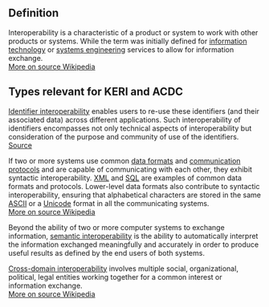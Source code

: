 ## Definition
Interoperability is a characteristic of a product or system to work with other products or systems. While the term was initially defined for [information technology](https://en.wikipedia.org/wiki/Information_technology) or [systems engineering](https://en.wikipedia.org/wiki/Systems_engineering) services to allow for information exchange.  
[More on source Wikipedia](https://en.wikipedia.org/wiki/Interoperability)

## Types relevant for KERI and ACDC
[Identifier interoperability](https://www.doi.org/factsheets/Identifier_Interoper.html) enables users to re-use these identifiers (and their associated data) across different applications. Such interoperability of identifiers encompasses not only technical aspects of interoperability but consideration of the purpose and community of use of the identifiers.  
[Source](https://www.doi.org/factsheets/Identifier_Interoper.html)

If two or more systems use common [data formats](https://en.wikipedia.org/wiki/File_format) and [communication protocols](https://en.wikipedia.org/wiki/Communication_protocol) and are capable of communicating with each other, they exhibit syntactic interoperability. [XML](https://en.wikipedia.org/wiki/XML) and [SQL](https://en.wikipedia.org/wiki/SQL) are examples of common data formats and protocols. Lower-level data formats also contribute to syntactic interoperability, ensuring that alphabetical characters are stored in the same [ASCII](https://en.wikipedia.org/wiki/ASCII) or a [Unicode](https://en.wikipedia.org/wiki/Unicode) format in all the communicating systems.  
[More on source Wikipedia](https://en.wikipedia.org/wiki/Interoperability)

Beyond the ability of two or more computer systems to exchange information, [semantic interoperability](https://en.wikipedia.org/wiki/Semantic_interoperability) is the ability to automatically interpret the information exchanged meaningfully and accurately in order to produce useful results as defined by the end users of both systems.

[Cross-domain interoperability](https://en.wikipedia.org/wiki/Cross-domain_interoperability) involves multiple social, organizational, political, legal entities working together for a common interest or information exchange.  
[More on source Wikipedia](https://en.wikipedia.org/wiki/Interoperability)